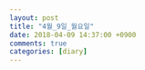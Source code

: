 ```yaml
---
layout: post
title: "4월_9일_월요일"
date: 2018-04-09 14:37:00 +0900
comments: true 
categories: [diary] 
---
```

